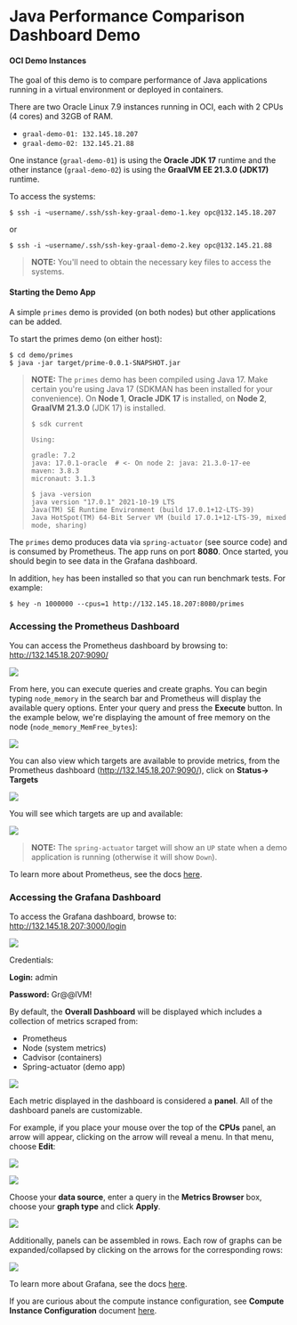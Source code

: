 
# Java Performance Comparison Dashboard Demo

#### OCI Demo Instances

The goal of this demo is to compare performance of Java applications running in a virtual environment or deployed in containers.  

There are two Oracle Linux 7.9 instances running in OCI, each with 2 CPUs (4 cores) and 32GB of RAM.  

* `graal-demo-01: 132.145.18.207`
* `graal-demo-02: 132.145.21.88`

One instance (`graal-demo-01`) is using the **Oracle JDK 17** runtime and the other instance (`graal-demo-02`) is using the **GraalVM EE 21.3.0 (JDK17)** runtime.

To access the systems:
```
$ ssh -i ~username/.ssh/ssh-key-graal-demo-1.key opc@132.145.18.207
```
or

```
$ ssh -i ~username/.ssh/ssh-key-graal-demo-2.key opc@132.145.21.88
```

> **NOTE:** You'll need to obtain the necessary key files to access the systems.

#### Starting the Demo App

A simple `primes` demo is provided (on both nodes) but other applications can be added.

To start the primes demo (on either host):

```
$ cd demo/primes
$ java -jar target/prime-0.0.1-SNAPSHOT.jar
```

> **NOTE:** 
> The `primes` demo has been compiled using Java 17.  Make certain you're using Java 17 (SDKMAN has been installed for your convenience). On **Node 1**, **Oracle JDK 17** is installed, on **Node 2**, **GraalVM 21.3.0** (JDK 17) is installed.
>```
> $ sdk current
>
> Using:
>
> gradle: 7.2
> java: 17.0.1-oracle  # <- On node 2: java: 21.3.0-17-ee
> maven: 3.8.3
> micronaut: 3.1.3
>
> $ java -version
> java version "17.0.1" 2021-10-19 LTS
> Java(TM) SE Runtime Environment (build 17.0.1+12-LTS-39)
> Java HotSpot(TM) 64-Bit Server VM (build 17.0.1+12-LTS-39, mixed mode, sharing)
>```

The `primes` demo produces data via `spring-actuator` (see source code) and is consumed by Prometheus. The app runs on port **8080**. Once started, you should begin to see data in the Grafana dashboard.

In addition, `hey` has been installed so that you can run benchmark tests. For example:

```
$ hey -n 1000000 --cpus=1 http://132.145.18.207:8080/primes
```

### Accessing the Prometheus Dashboard

You can access the Prometheus dashboard by browsing to: http://132.145.18.207:9090/

![](images/dashboard-8.png)

From here, you can execute queries and create graphs.  You can begin typing `node_memory` in the search bar and Prometheus will display the available query options. Enter your query and press the **Execute** button.  In the example below, we're displaying the amount of free memory on the node (`node_memory_MemFree_bytes`):

![](images/dashboard-11.png)

You can also view which targets are available to provide metrics, from the Prometheus dashboard (http://132.145.18.207:9090/), click on **Status-> Targets**

![](images/dashboard-9.png)

You will see which targets are up and available:

![](images/dashboard-7.png)

> **NOTE:** The `spring-actuator` target will show an `UP` state when a demo application is running (otherwise it will show `Down`).

To learn more about Prometheus, see the docs [here](https://prometheus.io/docs/introduction/overview/).

### Accessing the Grafana Dashboard

To access the Grafana dashboard, browse to: http://132.145.18.207:3000/login

![](images/dashboard-5.png)

Credentials:

**Login:** admin

**Password:** Gr@@lVM!

By default, the **Overall Dashboard** will be displayed which includes a collection of metrics scraped from:

* Prometheus
* Node (system metrics)
* Cadvisor (containers)
* Spring-actuator (demo app)

![](images/dashboard-1.png)

Each metric displayed in the dashboard is considered a **panel**. All of the dashboard panels are customizable. 

For example, if you place your mouse over the top of the **CPUs** panel, an arrow will appear, clicking on the arrow will reveal a menu.  In that menu, choose **Edit**:

![](images/dashboard-12.png)

![](images/dashboard-13.png)

Choose your **data source**, enter a query in the **Metrics Browser** box, choose your **graph type** and click **Apply**.

![](images/dashboard-14.png)

Additionally, panels can be assembled in rows. Each row of graphs can be expanded/collapsed by clicking on the arrows for the corresponding rows:

![](images/dashboard-10.png)

To learn more about Grafana, see the docs [here](https://grafana.com/docs/).

If you are curious about the compute instance configuration, see **Compute Instance Configuration** document [here](ComputeConfiguration.md).